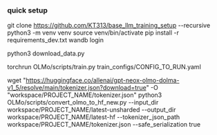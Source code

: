 ### quick setup
git clone https://github.com/KT313/base_llm_training_setup --recursive
python3 -m venv venv
source venv/bin/activate
pip install -r requirements_dev.txt
wandb login

python3 download_data.py

torchrun OLMo/scripts/train.py train_configs/CONFIG_TO_RUN.yaml

wget "https://huggingface.co/allenai/gpt-neox-olmo-dolma-v1_5/resolve/main/tokenizer.json?download=true" -O "workspace/PROJECT_NAME/tokenizer.json"
python3 OLMo/scripts/convert_olmo_to_hf_new.py --input_dir workspace/PROJECT_NAME/latest-unsharded --output_dir workspace/PROJECT_NAME/latest-hf --tokenizer_json_path workspace/PROJECT_NAME/tokenizer.json --safe_serialization true